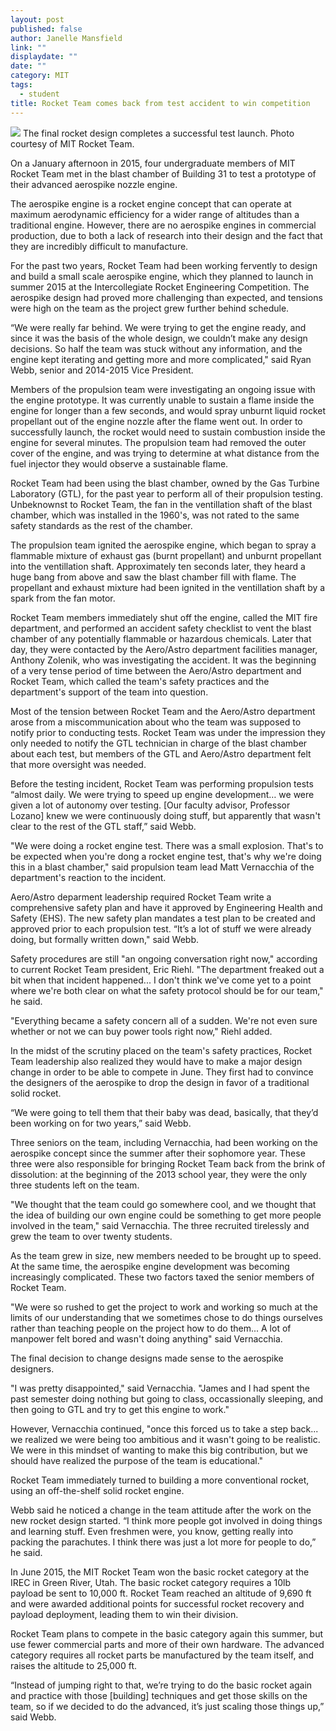 ```yaml
---
layout: post
published: false
author: Janelle Mansfield
link: ""
displaydate: ""
date: ""
category: MIT
tags: 
  - student
title: Rocket Team comes back from test accident to win competition
---
```




![](http://rocketteam.scripts.mit.edu/cms/wp-content/uploads/2013/11/launch.jpg)
The final rocket design completes a successful test launch. Photo courtesy of MIT Rocket Team. 

On a January afternoon in 2015, four undergraduate members of MIT Rocket Team met in the blast chamber of Building 31 to test a prototype of their advanced aerospike nozzle engine. 

The aerospike engine is a rocket engine concept that can operate at maximum aerodynamic efficiency for a wider range of altitudes than a traditional engine. However, there are no aerospike engines in commercial production, due to both a lack of research into their design and the fact that they are incredibly difficult to manufacture.

For the past two years, Rocket Team had been working fervently to design and build a small scale aerospike engine, which they planned to launch in summer 2015 at the Intercollegiate Rocket Engineering Competition. The aerospike design had proved more challenging than expected, and tensions were high on the team as the project grew further behind schedule. 

“We were really far behind. We were trying to get the engine ready, and since it was the basis of the whole design, we couldn’t make any design decisions. So half the team was stuck without any information, and the engine kept iterating and getting more and more complicated," said Ryan Webb, senior and 2014-2015 Vice President. 

Members of the propulsion team were investigating an ongoing issue with the engine prototype. It was currently unable to sustain a flame inside the engine for longer than a few seconds, and would spray unburnt liquid rocket propellant out of the engine nozzle after the flame went out. In order to successfully launch, the rocket would need to sustain combustion inside the engine for several minutes. The propulsion team had removed the outer cover of the engine, and was trying to determine at what distance from the fuel injector they would observe a sustainable flame. 

Rocket Team had been using the blast chamber, owned by the Gas Turbine Laboratory (GTL), for the past year to perform all of their propulsion testing. Unbeknownst to Rocket Team, the fan in the ventillation shaft of the blast chamber, which was installed in the 1960's, was not rated to the same safety standards as the rest of the chamber.

The propulsion team ignited the aerospike engine, which began to spray a flammable mixture of exhaust gas (burnt propellant) and unburnt propellant into the ventillation shaft. Approximately ten seconds later, they heard a huge bang from above and saw the blast chamber fill with flame. The propellant and exhaust mixture had been ignited in the ventillation shaft by a spark from the fan motor. 

Rocket Team members immediately shut off the engine, called the MIT fire department, and performed an accident safety checklist to vent the blast chamber of any potentially flammable or hazardous chemicals. Later that day, they were contacted by the Aero/Astro department facilities manager, Anthony Zolenik, who was investigating the accident. It was the beginning of a very tense period of time between the Aero/Astro department and Rocket Team, which called the team's safety practices and the department's support of the team into question. 

Most of the tension between Rocket Team and the Aero/Astro department arose from a miscommunication about who the team was supposed to notify prior to conducting tests. Rocket Team was under the impression they only needed to notify the GTL technician in charge of the blast chamber about each test, but members of the GTL and Aero/Astro department felt that more oversight was needed. 

Before the testing incident, Rocket Team was performing propulsion tests “almost daily. We were trying to speed up engine development… we were given a lot of autonomy over testing. [Our faculty advisor, Professor Lozano] knew we were continuously doing stuff, but apparently that wasn't clear to the rest of the GTL staff,” said Webb. 

"We were doing a rocket engine test. There was a small explosion. That's to be expected when you're dong a rocket engine test, that's why we're doing this in a blast chamber," said propulsion team lead Matt Vernacchia of the department's reaction to the incident.

Aero/Astro deparment leadership required Rocket Team write a comprehensive safety plan and have it approved by Engineering Health and Safety (EHS). The new safety plan mandates a test plan to be created and approved prior to each propulsion test. “It’s a lot of stuff we were already doing, but formally written down," said Webb.  

Safety procedures are still "an ongoing conversation right now," according to current Rocket Team president, Eric Riehl. "The department freaked out a bit when that incident happened... I don't think we've come yet to a point where we're both clear on what the safety protocol should be for our team," he said. 

"Everything became a safety concern all of a sudden. We're not even sure whether or not we can buy power tools right now," Riehl added. 

In the midst of the scrutiny placed on the team's safety practices, Rocket Team leadership also realized they would have to make a major design change in order to be able to compete in June. They first had to convince the designers of the aerospike to drop the design in favor of a traditional solid rocket. 

“We were going to tell them that their baby was dead, basically, that they’d been working on for two years,” said Webb.

Three seniors on the team, including Vernacchia, had been working on the aerospike concept since the summer after their sophomore year. These three were also responsible for bringing Rocket Team back from the brink of dissolution: at the beginning of the 2013 school year, they were the only three students left on the team. 

"We thought that the team could go somewhere cool, and we thought that the idea of building our own engine could be something to get more people involved in the team," said Vernacchia. The three recruited tirelessly and grew the team to over twenty students. 

As the team grew in size, new members needed to be brought up to speed. At the same time, the aerospike engine development was becoming increasingly complicated. These two factors taxed the senior members of Rocket Team. 

"We were so rushed to get the project to work and working so much at the limits of our understanding that we sometimes chose to do things ourselves rather than teaching people on the project how to do them... A lot of manpower felt bored and wasn't doing anything" said Vernacchia. 

The final decision to change designs made sense to the aerospike designers.

"I was pretty disappointed," said Vernacchia. "James and I had spent the past semester doing nothing but going to class, occassionally sleeping, and then going to GTL and try to get this engine to work."

However, Vernacchia continued, "once this forced us to take a step back... we realized we were being too ambitious and it wasn't going to be realistic. We were in this mindset of wanting to make this big contribution, but we should have realized the purpose of the team is educational." 

Rocket Team immediately turned to building a more conventional rocket, using an off-the-shelf solid rocket engine. 

Webb said he noticed a change in the team attitude after the work on the new rocket design started. “I think more people got involved in doing things and learning stuff. Even freshmen were, you know, getting really into packing the parachutes. I think there was just a lot more for people to do,” he said. 



In June 2015, the MIT Rocket Team won the basic rocket category at the IREC in Green River, Utah. The basic rocket category requires a 10lb payload be sent to 10,000 ft. Rocket Team reached an altitude of 9,690 ft and were awarded additional points for successful rocket recovery and payload deployment, leading them to win their division. 

Rocket Team plans to compete in the basic category again this summer, but use fewer commercial parts and more of their own hardware. The advanced category requires all rocket parts be manufactured by the team itself, and raises the altitude to 25,000 ft. 

“Instead of jumping right to that, we’re trying to do the basic rocket again and practice with those [building] techniques and get those skills on the team, so if we decided to do the advanced, it’s just scaling those things up,” said Webb. 

